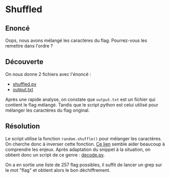 # Shuffled
## Enoncé
Oops, nous avons mélangé les caractères du flag. Pourrez-vous les remettre dans l'ordre ?
## Découverte
On nous donne 2 fichiers avec l'énoncé :
- [shuffled.py](./utils/shuffled.py)
- [output.txt](./utils/output.txt)

Après une rapide analyse, on constate que `output.txt` est un fichier qui contient le flag mélangé. Tandis que le script python est celui utilisé pour mélanger les caractères du flag original.

## Résolution
Le script utilise la fonction `random.shuffle()` pour mélanger les caractères. On cherche donc à inverser cette fonction. [Ce lien](https://crypto.stackexchange.com/questions/78309/how-to-get-the-original-list-back-given-a-shuffled-list-and-seed) semble aider beaucoup à comprendre les enjeux. Après adaptation du snippet à la situation, on obtient donc un script de ce genre : [decode.py](./utils/decode.py).

On a en sortie une liste de 257 flag possibles, il suffit de lancer un grep sur le mot "flag" et obtient alors le bon déchiffrement.
